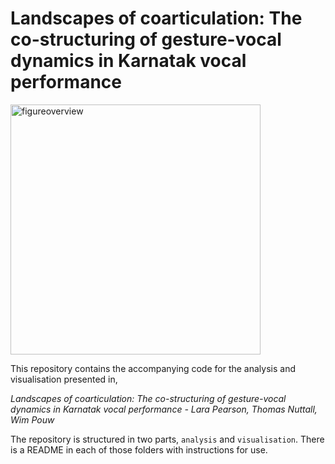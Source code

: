 # Landscapes of coarticulation: The co-structuring of gesture-vocal dynamics in Karnatak vocal performance

<img src="https://github.com/thomasgnuttall/coarticulation_landscapes/blob/main/images/overviewfigure.png?raw=true" alt="figureoverview" width="400">

This repository contains the accompanying code for the analysis and visualisation presented in,

*Landscapes of coarticulation: The co-structuring of gesture-vocal dynamics in Karnatak vocal performance - Lara Pearson, Thomas Nuttall, Wim Pouw*

The repository is structured in two parts, `analysis` and `visualisation`. There is a README in each of those folders with instructions for use.